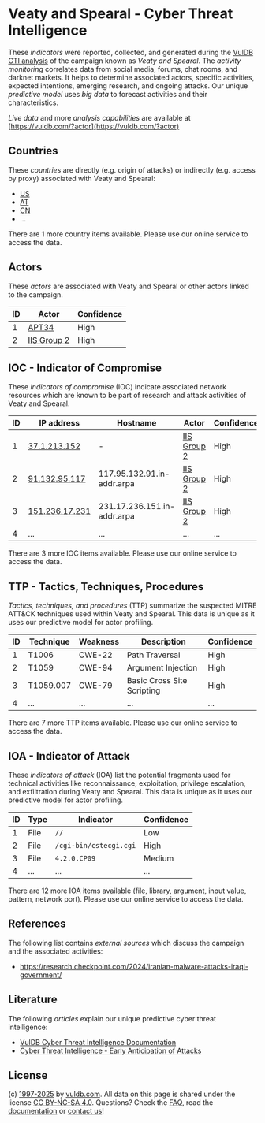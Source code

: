 # Veaty and Spearal - Cyber Threat Intelligence

These _indicators_ were reported, collected, and generated during the [VulDB CTI analysis](https://vuldb.com/?kb.cti) of the campaign known as _Veaty and Spearal_. The _activity monitoring_ correlates data from social media, forums, chat rooms, and darknet markets. It helps to determine associated actors, specific activities, expected intentions, emerging research, and ongoing attacks. Our unique _predictive model_ uses _big data_ to forecast activities and their characteristics.

_Live data_ and more _analysis capabilities_ are available at [https://vuldb.com/?actor](https://vuldb.com/?actor)

## Countries

These _countries_ are directly (e.g. origin of attacks) or indirectly (e.g. access by proxy) associated with Veaty and Spearal:

* [US](https://vuldb.com/?country.us)
* [AT](https://vuldb.com/?country.at)
* [CN](https://vuldb.com/?country.cn)
* ...

There are 1 more country items available. Please use our online service to access the data.

## Actors

These _actors_ are associated with Veaty and Spearal or other actors linked to the campaign.

ID | Actor | Confidence
-- | ----- | ----------
1 | [APT34](https://vuldb.com/?actor.apt34) | High
2 | [IIS Group 2](https://vuldb.com/?actor.iis_group_2) | High

## IOC - Indicator of Compromise

These _indicators of compromise_ (IOC) indicate associated network resources which are known to be part of research and attack activities of Veaty and Spearal.

ID | IP address | Hostname | Actor | Confidence
-- | ---------- | -------- | ----- | ----------
1 | [37.1.213.152](https://vuldb.com/?ip.37.1.213.152) | - | [IIS Group 2](https://vuldb.com/?actor.iis_group_2) | High
2 | [91.132.95.117](https://vuldb.com/?ip.91.132.95.117) | 117.95.132.91.in-addr.arpa | [IIS Group 2](https://vuldb.com/?actor.iis_group_2) | High
3 | [151.236.17.231](https://vuldb.com/?ip.151.236.17.231) | 231.17.236.151.in-addr.arpa | [IIS Group 2](https://vuldb.com/?actor.iis_group_2) | High
4 | ... | ... | ... | ...

There are 3 more IOC items available. Please use our online service to access the data.

## TTP - Tactics, Techniques, Procedures

_Tactics, techniques, and procedures_ (TTP) summarize the suspected MITRE ATT&CK techniques used within Veaty and Spearal. This data is unique as it uses our predictive model for actor profiling.

ID | Technique | Weakness | Description | Confidence
-- | --------- | -------- | ----------- | ----------
1 | T1006 | CWE-22 | Path Traversal | High
2 | T1059 | CWE-94 | Argument Injection | High
3 | T1059.007 | CWE-79 | Basic Cross Site Scripting | High
4 | ... | ... | ... | ...

There are 7 more TTP items available. Please use our online service to access the data.

## IOA - Indicator of Attack

These _indicators of attack_ (IOA) list the potential fragments used for technical activities like reconnaissance, exploitation, privilege escalation, and exfiltration during Veaty and Spearal. This data is unique as it uses our predictive model for actor profiling.

ID | Type | Indicator | Confidence
-- | ---- | --------- | ----------
1 | File | `//` | Low
2 | File | `/cgi-bin/cstecgi.cgi` | High
3 | File | `4.2.0.CP09` | Medium
4 | ... | ... | ...

There are 12 more IOA items available (file, library, argument, input value, pattern, network port). Please use our online service to access the data.

## References

The following list contains _external sources_ which discuss the campaign and the associated activities:

* https://research.checkpoint.com/2024/iranian-malware-attacks-iraqi-government/

## Literature

The following _articles_ explain our unique predictive cyber threat intelligence:

* [VulDB Cyber Threat Intelligence Documentation](https://vuldb.com/?kb.cti)
* [Cyber Threat Intelligence - Early Anticipation of Attacks](https://www.scip.ch/en/?labs.20201022)

## License

(c) [1997-2025](https://vuldb.com/?kb.changelog) by [vuldb.com](https://vuldb.com/?kb.about). All data on this page is shared under the license [CC BY-NC-SA 4.0](https://creativecommons.org/licenses/by-nc-sa/4.0/). Questions? Check the [FAQ](https://vuldb.com/?kb.faq), read the [documentation](https://vuldb.com/?kb) or [contact us](https://vuldb.com/?contact)!
